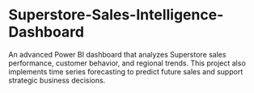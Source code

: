 # Superstore-Sales-Intelligence-Dashboard
An advanced Power BI dashboard that analyzes Superstore sales performance, customer behavior, and regional trends. This project also implements time series forecasting to predict future sales and support strategic business decisions.

